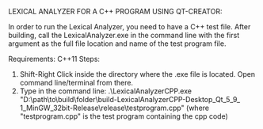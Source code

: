 LEXICAL ANALYZER FOR A C++ PROGRAM USING QT-CREATOR:

In order to run the Lexical Analyzer, you need to have a C++ test file. After building, call the LexicalAnalyzer.exe in the 
command line with the first argument as the full file location and name of the test program file.

Requirements: C++11
Steps:
1. Shift-Right Click inside the directory where the .exe file is located. Open command line/terminal from there.
2. Type in the command line:
	.\LexicalAnalyzerCPP.exe "D:\path\to\build\folder\build-LexicalAnalyzerCPP-Desktop_Qt_5_9_ 1_MinGW_32bit-Release\release\testprogram.cpp" 
	(where "testprogram.cpp" is the test program containing the cpp code)
